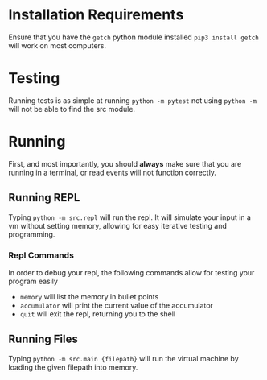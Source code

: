 # Installation Requirements
Ensure that you have the `getch` python module installed `pip3 install getch` will work on most computers.
# Testing
Running tests is as simple at running `python -m pytest` not using `python -m` will not be able to find the src module.

# Running
First, and most importantly, you should **always** make sure that you are running in a terminal, or read events will not
function correctly.
## Running REPL
Typing `python -m src.repl` will run the repl. It will simulate your input in a vm without setting memory, allowing for
easy iterative testing and programming.

### Repl Commands
In order to debug your repl, the following commands allow for testing your program easily
- `memory` will list the memory in bullet points
- `accumulator` will print the current value of the accumulator
- `quit` will exit the repl, returning you to the shell
## Running Files
Typing `python -m src.main {filepath}` will run the virtual machine by loading the given filepath into memory.